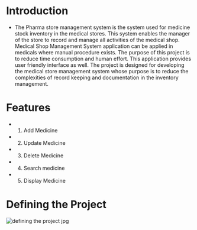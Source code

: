 # Introduction
* The Pharma store management system is the system used for medicine stock inventory in the medical stores. This system enables the manager of the store to record and manage all activities of the medical shop. Medical Shop Management System application can be applied in medicals where manual procedure exists. The purpose of this project is to reduce time consumption and human effort. This application provides user friendly interface as well. The project is designed for developing the medical store management system whose purpose is to reduce the complexities of record keeping and documentation in the inventory management.

# Features
* 1. Add Medicine
* 2. Update Medicine
* 3. Delete Medicine
* 4. Search medicine
* 5. Display Medicine

# Defining the Project 
![defining the project jpg](https://user-images.githubusercontent.com/97897323/155886300-7c6d9ec3-380d-4858-9ecb-cbf244a15231.jpg)


 
